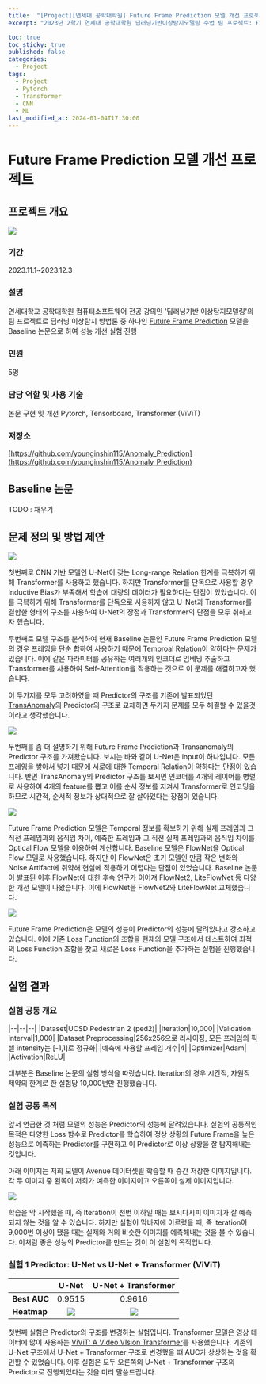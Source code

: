 ```yaml
---
title:  "[Project][연세대 공학대학원] Future Frame Prediction 모델 개선 프로젝트"
excerpt: "2023년 2학기 연세대 공학대학원 딥러닝기반이상탐지모델링 수업 팀 프로젝트: Future Frame Prediction 모델 개선 프로젝트"

toc: true
toc_sticky: true
published: false
categories:
  - Project
tags:
  - Project
  - Pytorch
  - Transformer
  - CNN
  - ML
last_modified_at: 2024-01-04T17:30:00
---
```


# Future Frame Prediction 모델 개선 프로젝트

## 프로젝트 개요

<img src="/assets/images/projects/project_3_01.png" />

### 기간
2023.11.1~2023.12.3

### 설명
연세대학교 공학대학원 컴퓨터소프트웨어 전공 강의인 '딥러닝기반 이상탐지모델링'의 팀 프로젝트로 딥러닝 이상탐지 방법론 중 하나인 [Future Frame Prediction](https://arxiv.org/abs/1712.09867) 모델을 Baseline 논문으로 하여 성능 개선 실험 진행

### 인원 
5명

### 담당 역할 및 사용 기술
논문 구현 및 개선
Pytorch, Tensorboard, Transformer (ViViT)

### 저장소
[https://github.com/younginshin115/Anomaly_Prediction](https://github.com/younginshin115/Anomaly_Prediction)

## Baseline 논문

TODO : 채우기

## 문제 정의 및 방법 제안

<img src="/assets/images/projects/project_3_02.png" />

첫번째로 CNN 기반 모델인 U-Net이 갖는 Long-range Relation 한계를 극복하기 위해 Transformer를 사용하고 했습니다. 하지만 Transformer를 단독으로 사용할 경우 Inductive Bias가 부족해서 학습에 대량의 데이터가 필요하다는 단점이 있었습니다. 이를 극복하기 위해 Transformer를 단독으로 사용하지 않고 U-Net과 Transformer를 결합한 형태의 구조를 사용하여 U-Net의 장점과 Transformer의 단점을 모두 취하고자 했습니다.

두번째로 모델 구조를 분석하여 현재 Baseline 논문인 Future Frame Prediction 모델의 경우 프레임을 단순 합하여 사용하기 때문에 Temproal Relation이 약하다는 문제가 있습니다. 이에 같은 파라미터를 공유하는 여러개의 인코더로 임베딩 추출하고 Transformer를 사용하여 Self-Attention을 적용하는 것으로 이 문제를 해결하고자 했습니다.

이 두가지를 모두 고려하였을 때 Predictor의 구조를 기존에 발표되었던 [TransAnomaly](https://ieeexplore.ieee.org/document/9525368)의 Predictor의 구조로 교체하면 두가지 문제를 모두 해결할 수 있을것이라고 생각했습니다.

<img src="/assets/images/projects/project_3_03.png" />

두번째를 좀 더 설명하기 위해 Future Frame Prediction과 Transanomaly의 Predictor 구조를 가져왔습니다. 보시는 바와 같이 U-Net은 input이 하나입니다. 모든 프레임을 쌓아서 넣기 때문에 서로에 대한 Temporal Relation이 약하다는 단점이 있습니다. 반면 TransAnomaly의 Predictor 구조를 보시면 인코더를 4개의 레이어를 병렬로 사용하여 4개의 feature를 뽑고 이를 순서 정보를 지켜서 Transformer로 인코딩을 하므로 시간적, 순서적 정보가 상대적으로 잘 살아있다는 장점이 있습니다.

<img src="/assets/images/projects/project_3_04.png" />

Future Frame Prediction 모델은 Temporal 정보를 확보하기 위해 실제 프레임과 그 직전 프레임과의 움직임 차이, 예측한 프레임과 그 직전 실제 프레임과의 움직임 차이를 Optical Flow 모델을 이용하여 계산합니다. Baseline 모델은 FlowNet을 Optical Flow 모델로 사용했습니다. 하지만 이 FlowNet은 초기 모델인 만큼 작은 변화와 Noise Artifact에 취약해 현실에 적용하기 어렵다는 단점이 있었습니다. Baseline 논문이 발표된 이후 FlowNet에 대한 후속 연구가 이어져 FlowNet2, LiteFlowNet 등 다양한 개선 모델이 나왔습니다. 이에 FlowNet을 FlowNet2와 LiteFlowNet 교체했습니다.

<img src="/assets/images/projects/project_3_05.png" />

Future Frame Prediction은 모델의 성능이 Predictor의 성능에 달려있다고 강조하고 있습니다. 이에 기존 Loss Function의 조합을 현재의 모델 구조에서 테스트하여 최적의 Loss Function 조합을 찾고 새로운 Loss Function을 추가하는 실험을 진행했습니다.

## 실험 결과

### 실험 공통 개요

|--|--|--|
|Dataset|UCSD Pedestrian 2 (ped2)|
|Iteration|10,000|
|Validation Interval|1,000|
|Dataset Preprocessing|256x256으로 리사이징, 모든 프레임의 픽셀 intensity는 [-1,1]로 정규화|
|예측에 사용할 프레임 개수|4|
|Optimizer|Adam|
|Activation|ReLU|

대부분은 Baseline 논문의 실험 방식을 따랐습니다. Iteration의 경우 시간적, 자원적 제약의 한계로 한 실험당 10,000번만 진행했습니다.

### 실험 공통 목적

앞서 언급한 것 처럼 모델의 성능은 Predictor의 성능에 달려있습니다. 실험의 공통적인 목적은 다양한 Loss 함수로 Predictor를 학습하여 정상 상황의 Future Frame을 높은 성능으로 예측하는 Predictor를 구현하고 이 Predictor로 이상 상황을 잘 탐지해내는 것입니다.

아래 이미지는 저희 모델이 Avenue 데이터셋읠 학습할 때 중간 저장한 이미지입니다. 각 두 이미지 중 왼쪽이 저희가 예측한 이미지이고 오른쪽이 실제 이미지입니다.

<img src="/assets/images/projects/project_3_07.png" />

학습을 막 시작했을 때, 즉 Iteration이 천번 이하일 때는 보시다시피 이미지가 잘 예측되지 않는 것을 알 수 있습니다. 하지만 실험이 막바지에 이르렀을 때, 즉 iteration이 9,000번 이상이 됐을 때는 실제와 거의 비슷한 이미지를 예측해내는 것을 볼 수 있습니다. 이처럼 좋은 성능의 Predictor를 만드는 것이 이 실험의 목적입니다.

### 실험 1 Predictor: U-Net vs U-Net + Transformer (ViViT)

||U-Net|U-Net + Transformer|
|--|:--:|:--:|
|**Best AUC**|0.9515|0.9616|
|**Heatmap**|<img src="/assets/images/projects/project_3_exp1_1.gif" />|<img src="/assets/images/projects/project_3_exp1_2.gif" />|

첫번째 실험은 Predictor의 구조를 변경하는 실험입니다. Transformer 모델은 영상 데이터에 많이 사용하는 [ViViT: A Video VIsion Transformer](https://arxiv.org/abs/2103.15691)를 사용했습니다. 기존의 U-Net 구조에서 U-Net + Transformer 구조로 변경했을 떄 AUC가 상상하는 것을 확인할 수 있었습니다. 이후 실험은 모두 오른쪽의 U-Net + Transformer 구조의 Predictor로 진행되었다는 것을 미리 말씀드립니다.